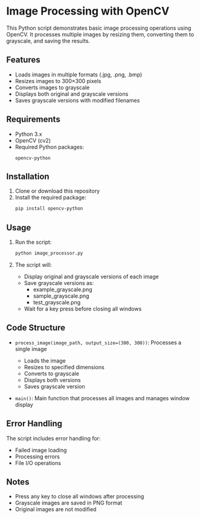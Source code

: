 # Image Processing with OpenCV

This Python script demonstrates basic image processing operations using OpenCV. It processes multiple images by resizing them, converting them to grayscale, and saving the results.

## Features

- Loads images in multiple formats (.jpg, .png, .bmp)
- Resizes images to 300×300 pixels
- Converts images to grayscale
- Displays both original and grayscale versions
- Saves grayscale versions with modified filenames

## Requirements

- Python 3.x
- OpenCV (cv2)
- Required Python packages:
  ```
  opencv-python
  ```

## Installation

1. Clone or download this repository
2. Install the required package:
   ```bash
   pip install opencv-python
   ```

## Usage

1. Run the script:
   ```bash
   python image_processor.py
   ```

2. The script will:
   - Display original and grayscale versions of each image
   - Save grayscale versions as:
     - example_grayscale.png
     - sample_grayscale.png
     - test_grayscale.png
   - Wait for a key press before closing all windows

## Code Structure

- `process_image(image_path, output_size=(300, 300))`: Processes a single image
  - Loads the image
  - Resizes to specified dimensions
  - Converts to grayscale
  - Displays both versions
  - Saves grayscale version

- `main()`: Main function that processes all images and manages window display

## Error Handling

The script includes error handling for:
- Failed image loading
- Processing errors
- File I/O operations

## Notes

- Press any key to close all windows after processing
- Grayscale images are saved in PNG format
- Original images are not modified 